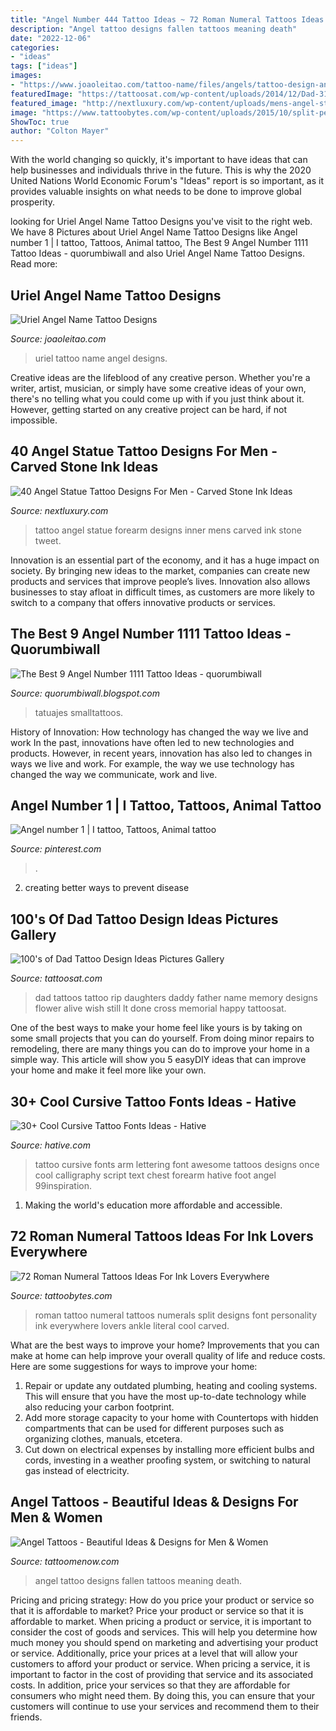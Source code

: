 ```yaml
---
title: "Angel Number 444 Tattoo Ideas ~ 72 Roman Numeral Tattoos Ideas For Ink Lovers Everywhere"
description: "Angel tattoo designs fallen tattoos meaning death"
date: "2022-12-06"
categories:
- "ideas"
tags: ["ideas"]
images:
- "https://www.joaoleitao.com/tattoo-name/files/angels/tattoo-design-angel-names-uriel-15.png"
featuredImage: "https://tattoosat.com/wp-content/uploads/2014/12/Dad-31.png"
featured_image: "http://nextluxury.com/wp-content/uploads/mens-angel-statue-inner-forearm-tattoo-design-inspiration.jpg"
image: "https://www.tattoobytes.com/wp-content/uploads/2015/10/split-personality-roman-numeral-tattoos.jpg"
ShowToc: true
author: "Colton Mayer"
---
```



With the world changing so quickly, it's important to have ideas that can help businesses and individuals thrive in the future. This is why the 2020 United Nations World Economic Forum's "Ideas" report is so important, as it provides valuable insights on what needs to be done to improve global prosperity.

	

		
looking for Uriel Angel Name Tattoo Designs you've visit to the right web. We have 8 Pictures about Uriel Angel Name Tattoo Designs like Angel number 1 | I tattoo, Tattoos, Animal tattoo, The Best 9 Angel Number 1111 Tattoo Ideas - quorumbiwall and also Uriel Angel Name Tattoo Designs. Read more:
		
    
## Uriel Angel Name Tattoo Designs

<img loading=lazy src="https://www.joaoleitao.com/tattoo-name/files/angels/tattoo-design-angel-names-uriel-15.png" onerror="this.onerror=null;this.src='https://tse4.mm.bing.net/th?id=OIP.y2F1F6jWdq5RSBpjToLQnQHaGE&amp;pid=15.1';" alt="Uriel Angel Name Tattoo Designs">

_Source: joaoleitao.com_

>uriel tattoo name angel designs. 

	

Creative ideas are the lifeblood of any creative person. Whether you're a writer, artist, musician, or simply have some creative ideas of your own, there's no telling what you could come up with if you just think about it. However, getting started on any creative project can be hard, if not impossible.

    
## 40 Angel Statue Tattoo Designs For Men - Carved Stone Ink Ideas

<img loading=lazy src="http://nextluxury.com/wp-content/uploads/mens-angel-statue-inner-forearm-tattoo-design-inspiration.jpg" onerror="this.onerror=null;this.src='https://tse1.mm.bing.net/th?id=OIP.g6UvOrZk-OWvsgxxaTnqQQHaIu&amp;pid=15.1';" alt="40 Angel Statue Tattoo Designs For Men - Carved Stone Ink Ideas">

_Source: nextluxury.com_

>tattoo angel statue forearm designs inner mens carved ink stone tweet. 

	

Innovation is an essential part of the economy, and it has a huge impact on society. By bringing new ideas to the market, companies can create new products and services that improve people’s lives. Innovation also allows businesses to stay afloat in difficult times, as customers are more likely to switch to a company that offers innovative products or services.

    
## The Best 9 Angel Number 1111 Tattoo Ideas - Quorumbiwall

<img loading=lazy src="https://lh6.googleusercontent.com/proxy/5OG4DADjt1FB5tN7RSqPQUpw-SdUN9njc45UmOF7miV6ZwBagjL2DcSm_phmPSq2z4TmsIs387gjQV0ao7MZpM2E56RIcfsWmyswQyNhpDaAyfEB0CA-dZo1qKXHlxN2NSUgLY5-56QaClMlvwAISEuj28HI2PDFpIjgGHZ9ojE5pJ9gBZmm8KSE_BZNwvKNxqEKy4gz=w1200-h630-p-k-no-nu" onerror="this.onerror=null;this.src='https://tse3.mm.bing.net/th?id=OIP.T9FglO58On8XjbiZ7iT4gwHaHa&amp;pid=15.1';" alt="The Best 9 Angel Number 1111 Tattoo Ideas - quorumbiwall">

_Source: quorumbiwall.blogspot.com_

>tatuajes smalltattoos. 

	

History of Innovation: How technology has changed the way we live and work
In the past, innovations have often led to new technologies and products. However, in recent years, innovation has also led to changes in ways we live and work. For example, the way we use technology has changed the way we communicate, work and live.

    
## Angel Number 1 | I Tattoo, Tattoos, Animal Tattoo

<img loading=lazy src="https://i.pinimg.com/originals/b6/09/6b/b6096bbf031d8092bc1658428b345ff2.jpg" onerror="this.onerror=null;this.src='https://tse3.mm.bing.net/th?id=OIP.0Dg_64deOE8km6M_eSdoewHaGS&amp;pid=15.1';" alt="Angel number 1 | I tattoo, Tattoos, Animal tattoo">

_Source: pinterest.com_

>. 

	

2. creating better ways to prevent disease 

    
## 100&#039;s Of Dad Tattoo Design Ideas Pictures Gallery

<img loading=lazy src="https://tattoosat.com/wp-content/uploads/2014/12/Dad-31.png" onerror="this.onerror=null;this.src='https://tse1.mm.bing.net/th?id=OIP.ZTOt9qKDPagSrFSCBSC1EwHaFg&amp;pid=15.1';" alt="100&#039;s of Dad Tattoo Design Ideas Pictures Gallery">

_Source: tattoosat.com_

>dad tattoos tattoo rip daughters daddy father name memory designs flower alive wish still lt done cross memorial happy tattoosat. 

	

One of the best ways to make your home feel like yours is by taking on some small projects that you can do yourself. From doing minor repairs to remodeling, there are many things you can do to improve your home in a simple way. This article will show you 5 easyDIY ideas that can improve your home and make it feel more like your own.

    
## 30+ Cool Cursive Tattoo Fonts Ideas - Hative

<img loading=lazy src="https://hative.com/wp-content/uploads/2014/02/cursive-tattoos/cursive-arm-tattoo-24.jpg" onerror="this.onerror=null;this.src='https://tse4.mm.bing.net/th?id=OIP.HbBkKxOQXYgQ4FMPYQ9qBAHaE7&amp;pid=15.1';" alt="30+ Cool Cursive Tattoo Fonts Ideas - Hative">

_Source: hative.com_

>tattoo cursive fonts arm lettering font awesome tattoos designs once cool calligraphy script text chest forearm hative foot angel 99inspiration. 

	

1. Making the world's education more affordable and accessible. 

    
## 72 Roman Numeral Tattoos Ideas For Ink Lovers Everywhere

<img loading=lazy src="https://www.tattoobytes.com/wp-content/uploads/2015/10/split-personality-roman-numeral-tattoos.jpg" onerror="this.onerror=null;this.src='https://tse1.mm.bing.net/th?id=OIP.4-GA1nKDufgfYian5djbuwHaJ4&amp;pid=15.1';" alt="72 Roman Numeral Tattoos Ideas For Ink Lovers Everywhere">

_Source: tattoobytes.com_

>roman tattoo numeral tattoos numerals split designs font personality ink everywhere lovers ankle literal cool carved. 

	

What are the best ways to improve your home?
Improvements that you can make at home can help improve your overall quality of life and reduce costs. Here are some suggestions for ways to improve your home: 
1. Repair or update any outdated plumbing, heating and cooling systems. This will ensure that you have the most up-to-date technology while also reducing your carbon footprint. 
2. Add more storage capacity to your home with Countertops with hidden compartments that can be used for different purposes such as organizing clothes, manuals, etcetera. 
3. Cut down on electrical expenses by installing more efficient bulbs and cords, investing in a weather proofing system, or switching to natural gas instead of electricity. 

    
## Angel Tattoos - Beautiful Ideas &amp; Designs For Men &amp; Women

<img loading=lazy src="https://www.tattoomenow.com/tattoo-designs/wp-content/uploads/2021/02/angel-tattoo-03.jpg" onerror="this.onerror=null;this.src='https://tse2.mm.bing.net/th?id=OIP.b-Y6PNudSbQTKcLmxxZvUQAAAA&amp;pid=15.1';" alt="Angel Tattoos - Beautiful Ideas &amp; Designs for Men &amp; Women">

_Source: tattoomenow.com_

>angel tattoo designs fallen tattoos meaning death. 

	

Pricing and pricing strategy: How do you price your product or service so that it is affordable to market?
Price your product or service so that it is affordable to market. When pricing a product or service, it is important to consider the cost of goods and services. This will help you determine how much money you should spend on marketing and advertising your product or service. Additionally, price your prices at a level that will allow your customers to afford your product or service. When pricing a service, it is important to factor in the cost of providing that service and its associated costs. In addition, price your services so that they are affordable for consumers who might need them. By doing this, you can ensure that your customers will continue to use your services and recommend them to their friends.

